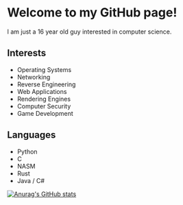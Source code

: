 # Welcome to my GitHub page!

I am just a 16 year old guy interested in computer science.

## Interests
- Operating Systems
- Networking
- Reverse Engineering
- Web Applications
- Rendering Engines
- Computer Security
- Game Development

## Languages
- Python
- C
- NASM
- Rust
- Java / C#

[![Anurag's GitHub stats](https://github-readme-stats.vercel.app/api?username=GandelXIV)](https://github.com/anuraghazra/github-readme-stats)
